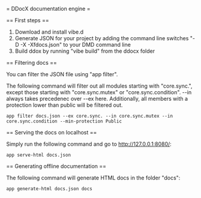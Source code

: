 = DDocX documentation engine =

== First steps ==

1. Download and install vibe.d
2. Generate JSON for your project by adding the command line switches "-D -X -Xfdocs.json" to your DMD command line
3. Build ddox by running "vibe build" from the ddocx folder

== Filtering docs ==

You can filter the JSON file using "app filter".

The following command will filter out all modules starting with "core.sync.", except those starting with "core.sync.mutex" or "core.sync.condition". --in always takes precedenec over --ex here. Additionally, all members with a protection lower than public will be filtered out.

	app filter docs.json --ex core.sync. --in core.sync.mutex --in core.sync.condition --min-protection Public


== Serving the docs on localhost ==

Simply run the following command and go to http://127.0.0.1:8080/:

	app serve-html docs.json

== Generating offline documentation ==

The following command will generate HTML docs in the folder "docs":

	app generate-html docs.json docs
